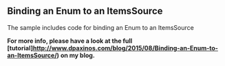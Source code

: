 ## Binding an Enum to an ItemsSource

The sample includes code for binding an Enum to an ItemsSource

**For more info, please have a look at the full [tutorial]http://www.dpaxinos.com/blog/2015/08/Binding-an-Enum-to-an-ItemsSource/) on my blog.**
